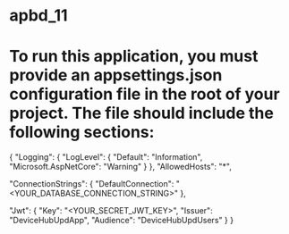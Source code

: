 # apbd_11
# To run this application, you must provide an appsettings.json configuration file in the root of your project. The file should include the following sections:
{
  "Logging": {
    "LogLevel": {
      "Default": "Information",
      "Microsoft.AspNetCore": "Warning"
    }
  },
  "AllowedHosts": "*",

  "ConnectionStrings": {
    "DefaultConnection": "<YOUR_DATABASE_CONNECTION_STRING>"
  },

  "Jwt": {
    "Key": "<YOUR_SECRET_JWT_KEY>",
    "Issuer": "DeviceHubUpdApp",
    "Audience": "DeviceHubUpdUsers"
  }
}
